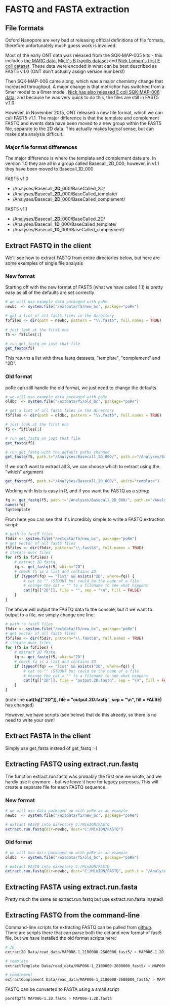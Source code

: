 # FASTQ and FASTA extraction

## File formats

Oxford Nanopore are very bad at releasing official definitions of file formats, therefore unfortunately much guess work is involved.

Most of the early ONT data was released from the SQK-MAP-005 kits - this includes 
[the MARC data](http://f1000research.com/articles/4-1075/v1), [Mick's B fragilis dataset](http://gigadb.org/dataset/100177) and [Nick Loman's first E coli dataset](http://gigadb.org/dataset/100102).  These data were encoded in what can be best described as FAST5 v.1.0 (ONT don't actually assign version numbers!)

Then SQK-MAP-006 came along, which was a major chemistry change that increased throughput.  A major change is that metrichor has switched from a 5mer model to a 6mer model.   [Nick has also released E coli SQK-MAP-006 data](http://lab.loman.net/2015/09/24/first-sqk-map-006-experiment/), and because he was very quick to do this, the files are still in FAST5 v.1.0

However, in November 2015, ONT released a new file format, which we can call FAST5 v1.1.  The major difference is that the template and complement FASTQ and events data have been moved to a new group within the FAST5 file, separate to the 2D data.  This actually makes logical sense, but can make data analysis difficult.

### Major file format differences

The major difference is where the template and complement data are.  In version 1.0 they are all in a group called Basecall_2D_000; however, in v1.1 they have been moved to Basecall_1D_000

FAST5 v1.0
* /Analyses/Basecall_**2D**_000/BaseCalled_2D/
* /Analyses/Basecall_**2D**_000/BaseCalled_template/
* /Analyses/Basecall_**2D**_000/BaseCalled_complement/

FAST5 v1.1
* /Analyses/Basecall_**2D**_000/BaseCalled_2D/
* /Analyses/Basecall_**1D**_000/BaseCalled_template/
* /Analyses/Basecall_**1D**_000/BaseCalled_complement/

## Extract FASTQ in the client

We'll see how to extract FASTQ from entire directories below, but here are some exemples of single file analysis

### New format

Starting off with the new format of FAST5 (what we have called 1.1) is pretty easy as all of the defaults are set correctly

```R
# we will use example data packaged with poRe
newbc  <- system.file("/extdata/f5/new_bc", package="poRe")

# get a list of all fast5 files in the directory
f5files <- dir(path = newbc, pattern = "\\.fast5", full.names = TRUE)
 
# just look at the first one
f5 <- f5files[1]

# run get_fastq on just that file
get_fastq(f5)
```

This returns a list with three fastq datasets, "template", "complement" and "2D".  

### Old format

poRe can still handle the old format, we just need to change the defaults

```R
# we will use example data packaged with poRe
oldbc  <- system.file("/extdata/f5/old_bc", package="poRe")

# get a list of all fast5 files in the directory
f5files <- dir(path = oldbc, pattern = "\\.fast5", full.names = TRUE)

# just look at the first one
f5 <- f5files[1]

# run get_fastq on just that file
get_fastq(f5)

# run get_fastq with the default paths changed
get_fastq(f5, path.t="/Analyses/Basecall_2D_000/", path.c="/Analyses/Basecall_2D_000/")
```

If we don't want to extract all 3, we can choose which to extract using the "which" argument

```R
get_fastq(f5, path.t="/Analyses/Basecall_2D_000/", which="template")
```

Working with lists is easy in R, and if you want the FASTQ as a string:

```R
fq <- get_fastq(f5, path.t="/Analyses/Basecall_2D_000/", path.c="/Analyses/Basecall_2D_000/", which="all")
names(fq)
fq$template
```

From here you can see that it's incredibly simple to write a FASTQ extraction script:

```R
# path to fast5 files
f5dir <- system.file("/extdata/f5/new_bc", package="poRe")
# get vector of all fast5 files
f5files <- dir(f5dir, pattern="\\.fast5$", full.names = TRUE)
# iterate over files
for (f5 in f5files) {
    # extract 2D fastq
    fq <- get_fastq(f5, which="2D")
    # check fq is a list and contains 2D
    if (typeof(fq) == "list" && exists("2D", where=fq)) {
        # cat to "" (STDOUT but could be the name of a file
        # change the cat = "" to a filename to see what happens
        cat(fq[["2D"]], file = "", sep = "\n", fill = FALSE)
    }
}
```

The above will output the FASTQ data to the console, but if we want to output to a file, we simply change one line:

```R
# path to fast5 files
f5dir <- system.file("/extdata/f5/new_bc", package="poRe")
# get vector of all fast5 files
f5files <- dir(f5dir, pattern="\\.fast5$", full.names = TRUE)
# iterate over files
for (f5 in f5files) {
    # extract 2D fastq
    fq <- get_fastq(f5, which="2D")
    # check fq is a list and contains 2D
    if (typeof(fq) == "list" && exists("2D", where=fq)) {
        # cat to "" (STDOUT but could be the name of a file
        # change the cat = "" to a filename to see what happens
        cat(fq[["2D"]], file = "output.2D.fastq", sep = "\n", fill = FALSE)
    }
}
```

(note line **cat(fq[["2D"]], file = "output.2D.fastq", sep = "\n", fill = FALSE)** has changed)

However, we have scripts (see below) that do this already, so there is no need to write your own!

## Extract FASTA in the client

Simply use get_fasta instead of get_fastq :-)

## Extracting FASTQ using extract.run.fastq

The function extract.run.fastq was probably the first one we wrote, and we hardly use it anymore - but we leave it here for legacy purposes.  This will create a separate file for each FASTQ sequence.

### New format

```R
# we will use data packaged up with poRe as an example
newbc  <- system.file("/extdata/f5/new_bc", package="poRe")

# extract FASTQ into directory C:/MinION/FASTQ
extract.run.fastq(dir=newbc, dest="C:/MinION/FASTQ")
```

### Old format

```R
# we will use data packaged up with poRe as an example
oldbc  <- system.file("/extdata/f5/old_bc", package="poRe")

# extract FASTQ into directory C:/MinION/FASTQ
extract.run.fastq(dir=newbc, dest="C:/MinION/FASTQ", path.t = "/Analyses/Basecall_2D_000/", path.c = "/Analyses/Basecall_2D_000/")
```

## Extracting FASTA using extract.run.fasta

Pretty much the same as extract.run.fastq but use extract.run.fasta insetad!

## Extracting FASTQ from the command-line

Command-line scripts for extracting FASTQ can be pulled from [github](https://github.com/mw55309/poRe_scripts).  There are scripts there that can parse both the old and new format of fast5 file, but we have installed the old format scripts here:

```sh
# 2D
extract2D Data/read_data/MAP006-1_2100000-2600000_fast5/ > MAP006-1.2D.fastq

# template
extractTemplate Data/read_data/MAP006-1_2100000-2600000_fast5/ > MAP006-1.template.fastq

# complement
extractComplement Data/read_data/MAP006-1_2100000-2600000_fast5/ > MAP006-1.complement.fastq
```

FASTQ can be converted to FASTA using a small script

```sh
porefq2fa MAP006-1.2D.fastq > MAP006-1.2D.fasta
```
